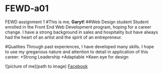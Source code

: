 # FEWD-a01
FEWD assignment 1
#This is me, **Garyt!**
##Web Design student 
Student enrolled in the Front End Web Development program, hoping for a career change. I have a strong background in sales and hospitality but have always had the heart of an artist and the spirit of an entrepreneur.

#Qualities
Through past experiences, I have developed many skills. I hope to use my gregarious nature and attention to detail in application of this career:
*Strong Leadership
*Adaptable
*Keen eye for design

![picture of me](path to image)
[Facebook](http://www.facebook.com/garyttrantow)
